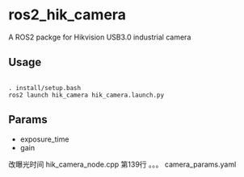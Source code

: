 # ros2_hik_camera

A ROS2 packge for Hikvision USB3.0 industrial camera

## Usage

```

. install/setup.bash
ros2 launch hik_camera hik_camera.launch.py
```

## Params

- exposure_time
- gain

改曝光时间
hik_camera_node.cpp   第139行   。。。
camera_params.yaml



